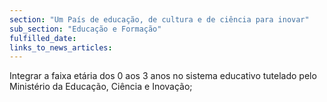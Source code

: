 ```yaml
---
section: "Um País de educação, de cultura e de ciência para inovar"
sub_section: "Educação e Formação"
fulfilled_date:
links_to_news_articles:
---
```


Integrar a faixa etária dos 0 aos 3 anos no sistema educativo tutelado pelo Ministério da Educação, Ciência e Inovação;
